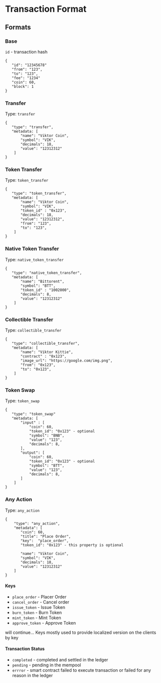 # Transaction Format

## Formats

### Base

`id` - transaction hash

```
{
   "id": "12345678"
   "from": "123",
   "to": "123",
   "fee": "1234"
   "coin": 60,
   "block": 1
}

```

### Transfer

Type: `transfer`

```
{
   "type": "transfer",
   "metadata: [
       "name": "Viktor Coin",
       "symbol": "VIK",
       "decimals": 18,
       "value": "12312312"
    ]
}
```

### Token Transfer

Type: `token_transfer`

```
{
   "type": "token_transfer",
   "metadata: [
       "name": "Viktor Coin",
       "symbol": "VIK",
       "token_id" : "0x123",
       "decimals": 18,
       "value": "12312312",
       "from": "123",
       "to": "123",
    ]
}
```

### Native Token Transfer

Type: `native_token_transfer`

```
{
   "type": "native_token_transfer",
   "metadata: [
       "name": "Bittorent",
       "symbol": "BTT",
       "token_id" : "1002000",
       "decimals": 8,
       "value": "12312312"
    ]
}
```

### Collectible Transfer

Type: `collectible_transfer`

```
{
   "type": "collectible_transfer",
   "metadata: [
       "name": "Viktor Kittie",
       "contract" : "0x123",
       "image_url": "https://google.com/img.png",
       "from": "0x123",
       "to": "0x123",
    ]
}
```

### Token Swap

Type: `token_swap`

```
{
   "type": "token_swap"
   "metadata: [
       "input" : [
           "coin": 60,
           "token_id": "0x123" - optional
           "symbol": "BNB",
           "value": "123",
           "decimals": 8,
       ],
       "output": [
           "coin": 60,
           "token_id": "0x123" - optional
           "symbol": "BTT",
           "value": "123",
           "decimals": 8,
       ]
    ]
}
```

### Any Action

Type: `any_action`

```
{
    "type": "any_action",
    "metadata": [
       "coin": 60,  
       "title": "Place Order",
       "key":  "place_order",     
       "token_id": "0x123" - this property is optional

       "name": "Viktor Coin",
       "symbol": "VIK",
       "decimals": 18,
       "value": "12312312"
    ]
}
```

#### Keys

- `place_order` - Placer Order
- `cancel_order` - Cancel order
- `issue_token` - Issue Token
- `burn_token` - Burn Token
- `mint_token` - Mint Token
- `approve_token` - Approve Token

will continue... Keys mostly used to provide localized version on the clients by key

#### Transaction Status
- `completed` - completed and settled in the ledger
- `pending` - pending in the mempool
- `errror` - smart contract failed to execute transaction or failed for any reason in the ledger





